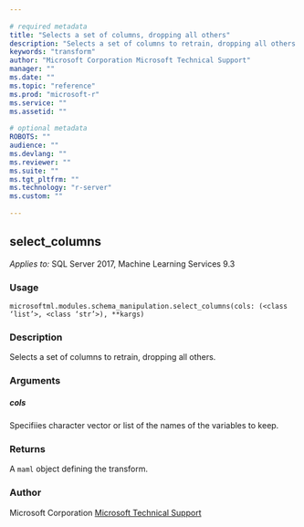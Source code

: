 ```yaml
--- 
 
# required metadata 
title: "Selects a set of columns, dropping all others" 
description: "Selects a set of columns to retrain, dropping all others." 
keywords: "transform" 
author: "Microsoft Corporation Microsoft Technical Support" 
manager: "" 
ms.date: "" 
ms.topic: "reference" 
ms.prod: "microsoft-r" 
ms.service: "" 
ms.assetid: "" 
 
# optional metadata 
ROBOTS: "" 
audience: "" 
ms.devlang: "" 
ms.reviewer: "" 
ms.suite: "" 
ms.tgt_pltfrm: "" 
ms.technology: "r-server" 
ms.custom: "" 
 
---
```


## select_columns


*Applies to:* SQL Server 2017, Machine Learning Services 9.3


### Usage



```
microsoftml.modules.schema_manipulation.select_columns(cols: (<class ‘list’>, <class ‘str’>), **kargs)
```




### Description

Selects a set of columns to retrain, dropping all others.


### Arguments


##### cols

Specifiies character vector or list of the names of the variables to keep.


### Returns

A ``maml`` object defining the transform.


### Author

Microsoft Corporation [Microsoft Technical Support](https://go.microsoft.com/fwlink/?LinkID=698556&clcid=0x409.md)
